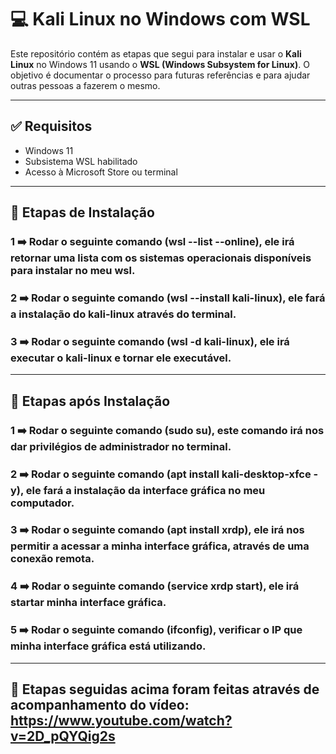 # 💻 Kali Linux no Windows com WSL

Este repositório contém as etapas que segui para instalar e usar o **Kali Linux** no Windows 11 usando o **WSL (Windows Subsystem for Linux)**. O objetivo é documentar o processo para futuras referências e para ajudar outras pessoas a fazerem o mesmo.

---

## ✅ Requisitos

- Windows 11
- Subsistema WSL habilitado
- Acesso à Microsoft Store ou terminal

---

## 🚀 Etapas de Instalação

### 1 ➡️ Rodar o seguinte comando (wsl --list --online), ele irá retornar uma lista com os sistemas operacionais disponíveis para instalar no meu wsl. 

### 2 ➡️ Rodar o seguinte comando (wsl --install kali-linux), ele fará a instalação do kali-linux através do terminal.

### 3 ➡️ Rodar o seguinte comando (wsl -d kali-linux), ele irá executar o kali-linux e tornar ele executável. 

---

## 🚀 Etapas após Instalação

### 1 ➡️ Rodar o seguinte comando (sudo su), este comando irá nos dar privilégios de administrador no terminal. 

### 2 ➡️ Rodar o seguinte comando (apt install kali-desktop-xfce -y), ele fará a instalação da interface gráfica no meu computador. 

### 3 ➡️ Rodar o seguinte comando (apt install xrdp), ele irá nos permitir a acessar a minha interface gráfica, através de uma conexão remota. 

### 4 ➡️ Rodar o seguinte comando (service xrdp start), ele irá startar minha interface gráfica. 

### 5 ➡️ Rodar o seguinte comando (ifconfig), verificar o IP que minha interface gráfica está utilizando. 

---

## 🚀 Etapas seguidas acima foram feitas através de acompanhamento do vídeo: https://www.youtube.com/watch?v=2D_pQYQig2s
